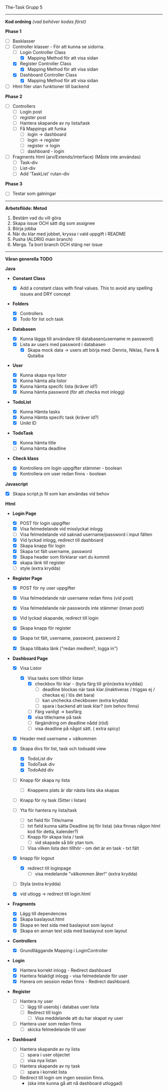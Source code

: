 The-Task Grupp 5


_______________________
**Kod ordning** *(vad behöver kodas först)*

**Phase 1**

- [ ] Basklasser
- [ ] Controller klasser - För att kunna se sidorna.
    - [ ] Login Controller Class
        - [x] Mapping Method för att visa sidan
    - [x] Register Controller Class
        - [x] Mapping Method för att visa sidan
    - [x] Dashboard Controller Class
        - [x] Mapping Method för att visa sidan
- [ ] Html filer utan funktioner till backend

**Phase 2**

- [ ] Controllers
    - [ ] Login post
    - [ ] register post
    - [ ] Hantera skapande av ny lista/task
    - [ ] Få Mappings att funka
        - [ ] login -> dashboard
        - [ ] login -> register
        - [ ] register -> login
        - [ ] dashboard - login
- [ ] Fragments html (arv/Extends/interface) (Måste inte användas)
    - [ ] Task-div
    - [ ] List-div
    - [ ] Add 'TaskList' rutan-div

**Phase 3**

- [ ] Testar som galningar

_______________________

**Arbetsflöde: Metod**

 1. Bestäm vad du vill göra
 2. Skapa issue OCH sätt dig som assignee
 3. Börja jobba
 4. När du klar med jobbet, kryssa i vald uppgift i README
 5. Pusha (ALDRIG main branch)
 6. Merga. Ta bort branch OCH stäng ner issue


_______________________

**Våran generella TODO**

**Java**

- **Constant Class**
  - [x] Add a constant class with final values. This to avoid any spelling issues and DRY concept

- **Folders**

    - [x] Controllers
    - [x] Todo för list och task

- **Databasen**
    - [x] Kunna lägga till användare till databasen(username m password)
    - [x] Lista av users med password i databasen
        - [x] Skapa mock data -> users att börja med: Dennis, Niklas, Farre & Qutaiba

- **User**
    - [x] Kunna skapa nya listor
    - [x] Kunna hämta alla listor
    - [x] Kunna hämta specifc lista (kräver id?)
    - [x] Kunna hämta password (för att checka mot inlogg)

- **TodoList**
    - [x] Kunna Hämta tasks
    - [x] Kunna Hämta specifc task (kräver id?)
    - [x] Unikt ID

- **TodoTask**
    - [x] Kunna hämta title
    - [ ] Kunna hämta deadline

- **Check klass**
    - [x] Kontrollera om login uppgifter stämmer - boolean
    - [x] Kontrollera om user redan finns - boolean

**Javascript**
- [x] Skapa script.js fil som kan användas vid behov

**Html**

- **Login Page**
    
    - [x] POST för login uppgifter
    - [x] Visa felmedelande vid misslyckat inlogg
    - [ ] Visa felmedelande vid saknad username/password i input fälten
    - [x] Vid lyckad inlogg, redirect till dashboard
    - [x] Skapa knapp för login
    - [x] Skapa txt fält username, password
    - [x] Skapa header som förklarar vart du kommit
    - [x] skapa länk till register
    - [ ] style (extra krydda)

- **Register Page**
    - [x] POST för ny user uppgifter
    - [x] Visa felmedelande när username redan finns (vid post)
    - [x] Visa felmedelande när passwords inte stämmer (innan post)
    - [x] Vid lyckad skapande, redirect till login
    - [x] Skapa knapp för register
    - [x] Skapa txt fält, username, password, password 2
    - [x] Skapa tillbaka länk ("redan medlem?, logga in")


- **Dashboard Page**
    - [x] Visa Listor
        - [x] Visa tasks som tillhör listan
            - [x] checkbox för klar - (byta färg till grön(extra krydda))
                - [ ] deadline blockas när task klar.(inaktiveras / triggas ej / checkas ej / lös det bara)
                - [ ] kan unchecka checkboxen (extra krydda)
                - [ ] spara i backend att task klar? (om behov finns)
            - [ ] Färg vanligt -> basfärg
            - [x] visa title/name på task
            - [ ] färgändring om deadline nådd (röd)
            - [ ] visa deadline på något sätt. ( extra spicy)
    - [x] Header med username + välkommen
    - [x] Skapa divs för list, task och todoadd view
      - [x] TodoList div
      - [x] TodoTask div 
      - [x] TodoAdd div
    - [ ] Knapp för skapa ny lista
        - [ ] Knappens plats är där nästa lista ska skapas
    - [ ] Knapp för ny task (Sitter i listan)
    - [ ] Yta för hantera ny lista/task
        - [ ] txt field för Title/name
        - [ ] txt field kunna sätta Deadline (ej för lista) (ska finnas någon html kod för detta, kalender?)
        - [ ] Knapp för skapa lista / task
            - [ ] vid skapade så blir ytan tom.
        - [ ] Visa vilken lista den tillhör - om det är en task - txt fält
    - [x] knapp för logout
        - [x] redirect till loginpage
            - [ ] visa medelande "välkommen åter!" (extra krydda)
    - [ ] Styla (extra krydda)
    - [x] vid utlogg -> redirect till login.html


- **Fragments**
    - [x] Lägg till dependencies
    - [x] Skapa baslayout.html
    - [x] Skapa en test sida med baslayout som layout
    - [x] Skapa en annan test sida med baslayout som layout

- **Controllers**
    - [x] Grundlläggande Mapping i LoginController

- **Login**
    - [x] Hantera korrekt inlogg - Redirect dashboard
    - [x] Hantera felaktigt inlogg - visa felmedelande för user
    - [x] Hanera om session redan finns - Redirect dashboard.

- **Register**
    - [ ] Hantera ny user
        - [ ] lägg till userobj i databas user lista
        - [ ] Redirect till login
            - [ ] Visa meddelande att du har skapat ny user
    - [ ] Hantera user som redan finns
        - [ ] skicka felmedelande till user

- **Dashboard**
    - [ ] Hantera skapande av ny lista
        - [ ] spara i user objectet
        - [ ] visa nya listan
    - [ ] Hantera skapande av ny task
        - [ ] spara i korrekt lista
    - [ ] Redirect till login om ingen session finns. 
      - (ska inte kunna gå att nå dashboard utloggad)